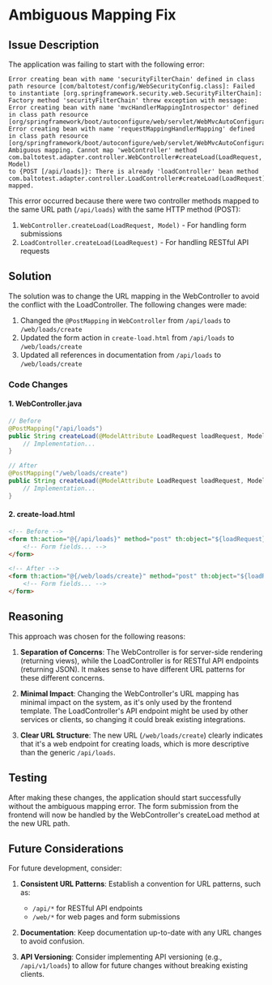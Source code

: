 # Ambiguous Mapping Fix

## Issue Description

The application was failing to start with the following error:

```
Error creating bean with name 'securityFilterChain' defined in class path resource [com/baltotest/config/WebSecurityConfig.class]: Failed to instantiate [org.springframework.security.web.SecurityFilterChain]: Factory method 'securityFilterChain' threw exception with message: Error creating bean with name 'mvcHandlerMappingIntrospector' defined in class path resource [org/springframework/boot/autoconfigure/web/servlet/WebMvcAutoConfiguration$EnableWebMvcConfiguration.class]: Error creating bean with name 'requestMappingHandlerMapping' defined in class path resource [org/springframework/boot/autoconfigure/web/servlet/WebMvcAutoConfiguration$EnableWebMvcConfiguration.class]: Ambiguous mapping. Cannot map 'webController' method 
com.baltotest.adapter.controller.WebController#createLoad(LoadRequest, Model)
to {POST [/api/loads]}: There is already 'loadController' bean method
com.baltotest.adapter.controller.LoadController#createLoad(LoadRequest) mapped.
```

This error occurred because there were two controller methods mapped to the same URL path (`/api/loads`) with the same HTTP method (POST):

1. `WebController.createLoad(LoadRequest, Model)` - For handling form submissions
2. `LoadController.createLoad(LoadRequest)` - For handling RESTful API requests

## Solution

The solution was to change the URL mapping in the WebController to avoid the conflict with the LoadController. The following changes were made:

1. Changed the `@PostMapping` in `WebController` from `/api/loads` to `/web/loads/create`
2. Updated the form action in `create-load.html` from `/api/loads` to `/web/loads/create`
3. Updated all references in documentation from `/api/loads` to `/web/loads/create`

### Code Changes

#### 1. WebController.java

```java
// Before
@PostMapping("/api/loads")
public String createLoad(@ModelAttribute LoadRequest loadRequest, Model model) {
    // Implementation...
}

// After
@PostMapping("/web/loads/create")
public String createLoad(@ModelAttribute LoadRequest loadRequest, Model model) {
    // Implementation...
}
```

#### 2. create-load.html

```html
<!-- Before -->
<form th:action="@{/api/loads}" method="post" th:object="${loadRequest}">
    <!-- Form fields... -->
</form>

<!-- After -->
<form th:action="@{/web/loads/create}" method="post" th:object="${loadRequest}">
    <!-- Form fields... -->
</form>
```

## Reasoning

This approach was chosen for the following reasons:

1. **Separation of Concerns**: The WebController is for server-side rendering (returning views), while the LoadController is for RESTful API endpoints (returning JSON). It makes sense to have different URL patterns for these different concerns.

2. **Minimal Impact**: Changing the WebController's URL mapping has minimal impact on the system, as it's only used by the frontend template. The LoadController's API endpoint might be used by other services or clients, so changing it could break existing integrations.

3. **Clear URL Structure**: The new URL (`/web/loads/create`) clearly indicates that it's a web endpoint for creating loads, which is more descriptive than the generic `/api/loads`.

## Testing

After making these changes, the application should start successfully without the ambiguous mapping error. The form submission from the frontend will now be handled by the WebController's createLoad method at the new URL path.

## Future Considerations

For future development, consider:

1. **Consistent URL Patterns**: Establish a convention for URL patterns, such as:
   - `/api/*` for RESTful API endpoints
   - `/web/*` for web pages and form submissions

2. **Documentation**: Keep documentation up-to-date with any URL changes to avoid confusion.

3. **API Versioning**: Consider implementing API versioning (e.g., `/api/v1/loads`) to allow for future changes without breaking existing clients.
